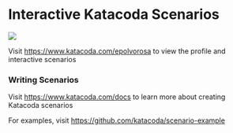 # Interactive Katacoda Scenarios

[![](http://shields.katacoda.com/katacoda/epolvorosa/count.svg)](https://www.katacoda.com/epolvorosa "Get your profile on Katacoda.com")

Visit https://www.katacoda.com/epolvorosa to view the profile and interactive scenarios

### Writing Scenarios
Visit https://www.katacoda.com/docs to learn more about creating Katacoda scenarios

For examples, visit https://github.com/katacoda/scenario-example
